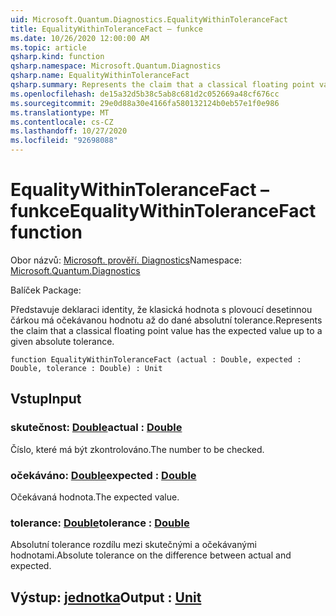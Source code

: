 ```yaml
---
uid: Microsoft.Quantum.Diagnostics.EqualityWithinToleranceFact
title: EqualityWithinToleranceFact – funkce
ms.date: 10/26/2020 12:00:00 AM
ms.topic: article
qsharp.kind: function
qsharp.namespace: Microsoft.Quantum.Diagnostics
qsharp.name: EqualityWithinToleranceFact
qsharp.summary: Represents the claim that a classical floating point value has the expected value up to a given absolute tolerance.
ms.openlocfilehash: de15a32d5b38c5ab8c681d2c052669a48cf676cc
ms.sourcegitcommit: 29e0d88a30e4166fa580132124b0eb57e1f0e986
ms.translationtype: MT
ms.contentlocale: cs-CZ
ms.lasthandoff: 10/27/2020
ms.locfileid: "92698088"
---
```

# <a name="equalitywithintolerancefact-function"></a><span data-ttu-id="3fd48-102">EqualityWithinToleranceFact – funkce</span><span class="sxs-lookup"><span data-stu-id="3fd48-102">EqualityWithinToleranceFact function</span></span>

<span data-ttu-id="3fd48-103">Obor názvů: [Microsoft. prověří. Diagnostics](xref:Microsoft.Quantum.Diagnostics)</span><span class="sxs-lookup"><span data-stu-id="3fd48-103">Namespace: [Microsoft.Quantum.Diagnostics](xref:Microsoft.Quantum.Diagnostics)</span></span>

<span data-ttu-id="3fd48-104">Balíček [](https://nuget.org/packages/)</span><span class="sxs-lookup"><span data-stu-id="3fd48-104">Package: [](https://nuget.org/packages/)</span></span>


<span data-ttu-id="3fd48-105">Představuje deklaraci identity, že klasická hodnota s plovoucí desetinnou čárkou má očekávanou hodnotu až do dané absolutní tolerance.</span><span class="sxs-lookup"><span data-stu-id="3fd48-105">Represents the claim that a classical floating point value has the expected value up to a given absolute tolerance.</span></span>

```qsharp
function EqualityWithinToleranceFact (actual : Double, expected : Double, tolerance : Double) : Unit
```


## <a name="input"></a><span data-ttu-id="3fd48-106">Vstup</span><span class="sxs-lookup"><span data-stu-id="3fd48-106">Input</span></span>

### <a name="actual--double"></a><span data-ttu-id="3fd48-107">skutečnost: [Double](xref:microsoft.quantum.lang-ref.double)</span><span class="sxs-lookup"><span data-stu-id="3fd48-107">actual : [Double](xref:microsoft.quantum.lang-ref.double)</span></span>

<span data-ttu-id="3fd48-108">Číslo, které má být zkontrolováno.</span><span class="sxs-lookup"><span data-stu-id="3fd48-108">The number to be checked.</span></span>


### <a name="expected--double"></a><span data-ttu-id="3fd48-109">očekáváno: [Double](xref:microsoft.quantum.lang-ref.double)</span><span class="sxs-lookup"><span data-stu-id="3fd48-109">expected : [Double](xref:microsoft.quantum.lang-ref.double)</span></span>

<span data-ttu-id="3fd48-110">Očekávaná hodnota.</span><span class="sxs-lookup"><span data-stu-id="3fd48-110">The expected value.</span></span>


### <a name="tolerance--double"></a><span data-ttu-id="3fd48-111">tolerance: [Double](xref:microsoft.quantum.lang-ref.double)</span><span class="sxs-lookup"><span data-stu-id="3fd48-111">tolerance : [Double](xref:microsoft.quantum.lang-ref.double)</span></span>

<span data-ttu-id="3fd48-112">Absolutní tolerance rozdílu mezi skutečnými a očekávanými hodnotami.</span><span class="sxs-lookup"><span data-stu-id="3fd48-112">Absolute tolerance on the difference between actual and expected.</span></span>



## <a name="output--unit"></a><span data-ttu-id="3fd48-113">Výstup: [jednotka](xref:microsoft.quantum.lang-ref.unit)</span><span class="sxs-lookup"><span data-stu-id="3fd48-113">Output : [Unit](xref:microsoft.quantum.lang-ref.unit)</span></span>

